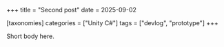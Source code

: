 +++
title = "Second post"
date = 2025-09-02

[taxonomies]
categories = ["Unity C#"]
tags = ["devlog", "prototype"]
+++

Short body here.